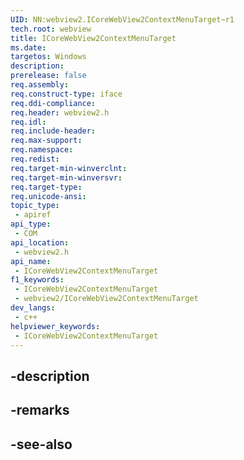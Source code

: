 ```yaml
---
UID: NN:webview2.ICoreWebView2ContextMenuTarget~r1
tech.root: webview
title: ICoreWebView2ContextMenuTarget
ms.date: 
targetos: Windows
description: 
prerelease: false
req.assembly: 
req.construct-type: iface
req.ddi-compliance: 
req.header: webview2.h
req.idl: 
req.include-header: 
req.max-support: 
req.namespace: 
req.redist: 
req.target-min-winverclnt: 
req.target-min-winversvr: 
req.target-type: 
req.unicode-ansi: 
topic_type:
 - apiref
api_type:
 - COM
api_location:
 - webview2.h
api_name:
 - ICoreWebView2ContextMenuTarget
f1_keywords:
 - ICoreWebView2ContextMenuTarget
 - webview2/ICoreWebView2ContextMenuTarget
dev_langs:
 - c++
helpviewer_keywords:
 - ICoreWebView2ContextMenuTarget
---
```


## -description

## -remarks

## -see-also

